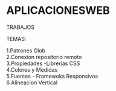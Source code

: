 APLICACIONESWEB
===============

TRABAJOS

TEMAS:

1.Patrones Glob                                               
2.Conexion repositorio remoto                                 
3.Propiedades -Librerias CSS                            
4.Colores y Medidas                                                                
5.Fuentes - Framewoks Responsivos                       
6.Alineacion Vertical                                   
